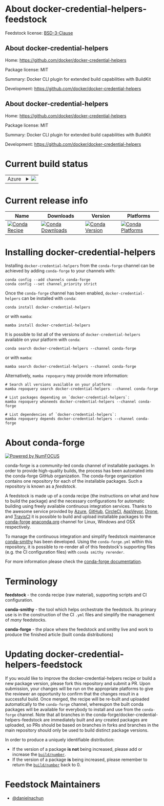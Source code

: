 About docker-credential-helpers-feedstock
=========================================

Feedstock license: [BSD-3-Clause](https://github.com/conda-forge/docker-credential-helpers-feedstock/blob/main/LICENSE.txt)


About docker-credential-helpers
-------------------------------

Home: https://github.com/docker/docker-credential-helpers

Package license: MIT

Summary: Docker CLI plugin for extended build capabilities with BuildKit

Development: https://github.com/docker/docker-credential-helpers

About docker-credential-helpers
-------------------------------

Home: https://github.com/docker/docker-credential-helpers

Package license: MIT

Summary: Docker CLI plugin for extended build capabilities with BuildKit

Development: https://github.com/docker/docker-credential-helpers

Current build status
====================


<table>
    
  <tr>
    <td>Azure</td>
    <td>
      <details>
        <summary>
          <a href="https://dev.azure.com/conda-forge/feedstock-builds/_build/latest?definitionId=23474&branchName=main">
            <img src="https://dev.azure.com/conda-forge/feedstock-builds/_apis/build/status/docker-credential-helpers-feedstock?branchName=main">
          </a>
        </summary>
        <table>
          <thead><tr><th>Variant</th><th>Status</th></tr></thead>
          <tbody><tr>
              <td>linux_64</td>
              <td>
                <a href="https://dev.azure.com/conda-forge/feedstock-builds/_build/latest?definitionId=23474&branchName=main">
                  <img src="https://dev.azure.com/conda-forge/feedstock-builds/_apis/build/status/docker-credential-helpers-feedstock?branchName=main&jobName=linux&configuration=linux%20linux_64_" alt="variant">
                </a>
              </td>
            </tr><tr>
              <td>osx_64</td>
              <td>
                <a href="https://dev.azure.com/conda-forge/feedstock-builds/_build/latest?definitionId=23474&branchName=main">
                  <img src="https://dev.azure.com/conda-forge/feedstock-builds/_apis/build/status/docker-credential-helpers-feedstock?branchName=main&jobName=osx&configuration=osx%20osx_64_" alt="variant">
                </a>
              </td>
            </tr><tr>
              <td>win_64</td>
              <td>
                <a href="https://dev.azure.com/conda-forge/feedstock-builds/_build/latest?definitionId=23474&branchName=main">
                  <img src="https://dev.azure.com/conda-forge/feedstock-builds/_apis/build/status/docker-credential-helpers-feedstock?branchName=main&jobName=win&configuration=win%20win_64_" alt="variant">
                </a>
              </td>
            </tr>
          </tbody>
        </table>
      </details>
    </td>
  </tr>
</table>

Current release info
====================

| Name | Downloads | Version | Platforms |
| --- | --- | --- | --- |
| [![Conda Recipe](https://img.shields.io/badge/recipe-docker--credential--helpers-green.svg)](https://anaconda.org/conda-forge/docker-credential-helpers) | [![Conda Downloads](https://img.shields.io/conda/dn/conda-forge/docker-credential-helpers.svg)](https://anaconda.org/conda-forge/docker-credential-helpers) | [![Conda Version](https://img.shields.io/conda/vn/conda-forge/docker-credential-helpers.svg)](https://anaconda.org/conda-forge/docker-credential-helpers) | [![Conda Platforms](https://img.shields.io/conda/pn/conda-forge/docker-credential-helpers.svg)](https://anaconda.org/conda-forge/docker-credential-helpers) |

Installing docker-credential-helpers
====================================

Installing `docker-credential-helpers` from the `conda-forge` channel can be achieved by adding `conda-forge` to your channels with:

```
conda config --add channels conda-forge
conda config --set channel_priority strict
```

Once the `conda-forge` channel has been enabled, `docker-credential-helpers` can be installed with `conda`:

```
conda install docker-credential-helpers
```

or with `mamba`:

```
mamba install docker-credential-helpers
```

It is possible to list all of the versions of `docker-credential-helpers` available on your platform with `conda`:

```
conda search docker-credential-helpers --channel conda-forge
```

or with `mamba`:

```
mamba search docker-credential-helpers --channel conda-forge
```

Alternatively, `mamba repoquery` may provide more information:

```
# Search all versions available on your platform:
mamba repoquery search docker-credential-helpers --channel conda-forge

# List packages depending on `docker-credential-helpers`:
mamba repoquery whoneeds docker-credential-helpers --channel conda-forge

# List dependencies of `docker-credential-helpers`:
mamba repoquery depends docker-credential-helpers --channel conda-forge
```


About conda-forge
=================

[![Powered by
NumFOCUS](https://img.shields.io/badge/powered%20by-NumFOCUS-orange.svg?style=flat&colorA=E1523D&colorB=007D8A)](https://numfocus.org)

conda-forge is a community-led conda channel of installable packages.
In order to provide high-quality builds, the process has been automated into the
conda-forge GitHub organization. The conda-forge organization contains one repository
for each of the installable packages. Such a repository is known as a *feedstock*.

A feedstock is made up of a conda recipe (the instructions on what and how to build
the package) and the necessary configurations for automatic building using freely
available continuous integration services. Thanks to the awesome service provided by
[Azure](https://azure.microsoft.com/en-us/services/devops/), [GitHub](https://github.com/),
[CircleCI](https://circleci.com/), [AppVeyor](https://www.appveyor.com/),
[Drone](https://cloud.drone.io/welcome), and [TravisCI](https://travis-ci.com/)
it is possible to build and upload installable packages to the
[conda-forge](https://anaconda.org/conda-forge) [anaconda.org](https://anaconda.org/)
channel for Linux, Windows and OSX respectively.

To manage the continuous integration and simplify feedstock maintenance
[conda-smithy](https://github.com/conda-forge/conda-smithy) has been developed.
Using the ``conda-forge.yml`` within this repository, it is possible to re-render all of
this feedstock's supporting files (e.g. the CI configuration files) with ``conda smithy rerender``.

For more information please check the [conda-forge documentation](https://conda-forge.org/docs/).

Terminology
===========

**feedstock** - the conda recipe (raw material), supporting scripts and CI configuration.

**conda-smithy** - the tool which helps orchestrate the feedstock.
                   Its primary use is in the construction of the CI ``.yml`` files
                   and simplify the management of *many* feedstocks.

**conda-forge** - the place where the feedstock and smithy live and work to
                  produce the finished article (built conda distributions)


Updating docker-credential-helpers-feedstock
============================================

If you would like to improve the docker-credential-helpers recipe or build a new
package version, please fork this repository and submit a PR. Upon submission,
your changes will be run on the appropriate platforms to give the reviewer an
opportunity to confirm that the changes result in a successful build. Once
merged, the recipe will be re-built and uploaded automatically to the
`conda-forge` channel, whereupon the built conda packages will be available for
everybody to install and use from the `conda-forge` channel.
Note that all branches in the conda-forge/docker-credential-helpers-feedstock are
immediately built and any created packages are uploaded, so PRs should be based
on branches in forks and branches in the main repository should only be used to
build distinct package versions.

In order to produce a uniquely identifiable distribution:
 * If the version of a package **is not** being increased, please add or increase
   the [``build/number``](https://docs.conda.io/projects/conda-build/en/latest/resources/define-metadata.html#build-number-and-string).
 * If the version of a package **is** being increased, please remember to return
   the [``build/number``](https://docs.conda.io/projects/conda-build/en/latest/resources/define-metadata.html#build-number-and-string)
   back to 0.

Feedstock Maintainers
=====================

* [@danielnachun](https://github.com/danielnachun/)

